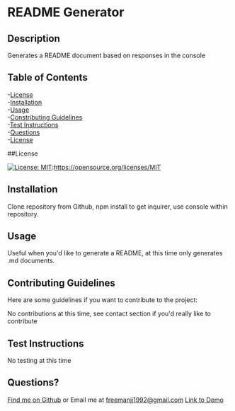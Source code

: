 # README Generator


  ## Description
  
  Generates a README document based on responses in the console
  
  ## Table of Contents
  -[License](#license)  
  -[Installation](#installation)  
  -[Usage](#usage)  
  -[Constributing Guidelines](#contributing)  
  -[Test Instructions](#tests)  
  -[Questions](#questions)  
  -[License](#license)  
  
  ##License

  [![License: MIT](https://img.shields.io/badge/License-MIT-yellow.svg)](https://opensource.org/licenses/MIT):https://opensource.org/licenses/MIT

  ## Installation
  
  Clone repository from Github, npm install to get inquirer, use console within repository.
  
  
  ## Usage
  
  Useful when you'd like to generate a README, at this time only generates .md documents.
  
  ## Contributing Guidelines
  
  Here are some guidelines if you want to contribute to the project:
  
  No contributions at this time, see contact section if you'd really like to contribute
  
  ## Test Instructions
  
  No testing at this time
  
  ## Questions?
  
  [Find me on Github](https://github.com/GitOffMyFarm)
  or Email me at freemanjj1992@gmail.com
  [Link to Demo](https://drive.google.com/file/d/1rlsglhXUqX2xy_7zzCfQK3kw8VuSaOa8/view)
 
